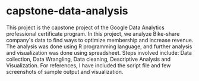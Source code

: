 # capstone-data-analysis
This project is the capstone project of the  Google Data Analytics professional certificate program.
In this project, we analyze Bike-share company's data to find ways to optimize membership and increase revenue.
The analysis was done using R programming language, and further analysis and visualization was done using spreadsheet.
Steps involved include: Data collection, Data Wrangling, Data cleaning, Descriptive Analysis and Visualization.
For references, I have included the script file and few screenshots of sample output and visualization.
